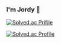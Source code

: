 ### I'm Jordy 🌱

<!--
**retrogemHK/retrogemHK** is a ✨ _special_ ✨ repository because its `README.md` (this file) appears on your GitHub profile.

Here are some ideas to get you started:

- 🔭 I’m currently working on ...
- 🌱 I’m currently learning ...
- 👯 I’m looking to collaborate on ...
- 🤔 I’m looking for help with ...
- 💬 Ask me about ...
- 📫 How to reach me: ...
- 😄 Pronouns: ...
- ⚡ Fun fact: ...
-->

[![Solved.ac Prifile](http://mazassumnida.wtf/api/mini/generate_badge?boj=retrogemhk)](https://solved.ac/retrogemhk/)

[![Solved.ac Profile](http://mazassumnida.wtf/api/v2/generate_badge?boj=retrogemhk)](https://solved.ac/retrogemhk/)
